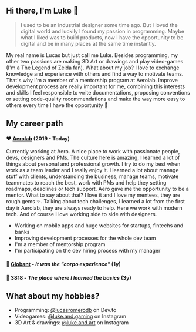 ## Hi there, I'm Luke 👋

> I used to be an industrial designer some time ago. But I loved the digital world and luckily I found my passion in programming. Maybe what I liked was to build products, now I have the opportunity to be digital and be in many places at the same time instantly.

My real name is Lucas but just call me Luke. Besides programming, my other two passions are making 3D Art or drawings and play video-games (I'm a The Legend of Zelda fan). What about my job? I love to exchange knowledge and experience with others and find a way to motivate teams. That's why I'm a member of a mentorship program at Aerolab. Improve development process are really important for me, combining this interests and skills I feel responsible to write documentations, proposing conventions or setting code-quality recommendations and make the way more easy to others every time I have the opportunity 🤗

## My career path

#### ❤️ [Aerolab](https://aerolab.co/) (2019 - Today)

Currently working at Aero. A nice place to work with passionate people, devs, designers and PMs. The culture here is amazing, I learned a lot of things about personal and professional growth. I try to do my best when work as a team leader and I really enjoy it. I learned a lot about manage stuff with clients, understanding the business, manage teams, motivate teammates to reach the best, work with PMs and help they setting roadmaps, deadlines or tech support. Aero gave me the opportunity to be a mentor. What to say about that? I love it and I love my mentees, they are rough gems ✨. Talking about tech challenges, I learned a lot from the first day ir Aerolab, they are always ready to help. Here we work with modern tech. And of course I love working side to side with designers.

- Working on mobile apps and huge websites for startups, fintechs and banks
- Improving development processes for the whole dev team
- I'm a member of mentorship program
- I'm participating on the dev hiring process with my manager

#### 🏢 [Globant](https://www.globant.com/) - _It was the "corpo experience"_ (1y)
#### 👶 3818 - _The place where I learned the basics_ (3y)

## What about my hobbies?
- Programming: [@lucasromerodb](https://dev.to/lucasromerodb) on Dev.to
- Videogames: [@luke.and.gaming](https://www.instagram.com/luke.and.gaming/) on Instagram
- 3D Art & drawings: [@luke.and.art](https://www.instagram.com/luke.and.art/) on Instagram
